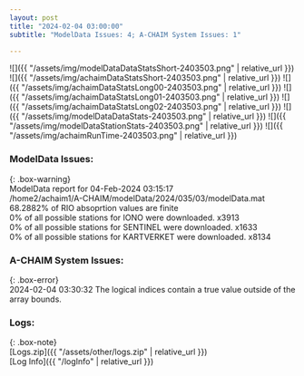 ```yaml
---
layout: post
title: "2024-02-04 03:00:00"
subtitle: "ModelData Issues: 4; A-CHAIM System Issues: 1"

---
```


![]({{ "/assets/img/modelDataDataStatsShort-2403503.png" | relative_url }})
![]({{ "/assets/img/achaimDataStatsShort-2403503.png" | relative_url }})
![]({{ "/assets/img/achaimDataStatsLong00-2403503.png" | relative_url }})
![]({{ "/assets/img/achaimDataStatsLong01-2403503.png" | relative_url }})
![]({{ "/assets/img/achaimDataStatsLong02-2403503.png" | relative_url }})
![]({{ "/assets/img/modelDataDataStats-2403503.png" | relative_url }})
![]({{ "/assets/img/modelDataStationStats-2403503.png" | relative_url }})
![]({{ "/assets/img/achaimRunTime-2403503.png" | relative_url }})


### ModelData Issues:  
  
{: .box-warning}  
 ModelData report for 04-Feb-2024 03:15:17   
 /home2/achaim1/A-CHAIM/modelData/2024/035/03/modelData.mat   
 68.2882% of RIO absoprtion values are finite   
 0% of all possible stations for IONO were downloaded. x3913   
 0% of all possible stations for SENTINEL were downloaded. x1633   
 0% of all possible stations for KARTVERKET were downloaded. x8134   
  
### A-CHAIM System Issues:  
  
{: .box-error}  
2024-02-04 03:30:32 The logical indices contain a true value outside of the array bounds.  

### Logs:  
  
{: .box-note}  
[Logs.zip]({{ "/assets/other/logs.zip" | relative_url }})  
[Log Info]({{ "/logInfo" | relative_url }})  
